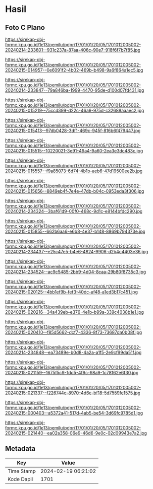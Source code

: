 # Hasil

## Foto C Plano

https://sirekap-obj-formc.kpu.go.id/1e13/pemilu/pdpr/17/01/01/20/05/1701012005002-20240214-233601--931c237a-87aa-406c-90e7-918f6f7b7f85.jpg

https://sirekap-obj-formc.kpu.go.id/1e13/pemilu/pdpr/17/01/01/20/05/1701012005002-20240215-014957--0e6091f2-4b02-469b-b498-9a6f864a1ec5.jpg

https://sirekap-obj-formc.kpu.go.id/1e13/pemilu/pdpr/17/01/01/20/05/1701012005002-20240214-233847--79a846ba-1999-4470-95de-d100d07fd431.jpg

https://sirekap-obj-formc.kpu.go.id/1e13/pemilu/pdpr/17/01/01/20/05/1701012005002-20240215-015219--75ccd399-d22c-46a9-975d-c32688aaaec2.jpg

https://sirekap-obj-formc.kpu.go.id/1e13/pemilu/pdpr/17/01/01/20/05/1701012005002-20240215-015413--97db0428-3df1-469c-945f-816b6f479447.jpg

https://sirekap-obj-formc.kpu.go.id/1e13/pemilu/pdpr/17/01/01/20/05/1701012005002-20240215-015515--10220021-3e91-49a4-9a60-2ea3e3dc483c.jpg

https://sirekap-obj-formc.kpu.go.id/1e13/pemilu/pdpr/17/01/01/20/05/1701012005002-20240215-015557--f9a85073-6d74-4b1b-aeb6-47d19500ee2b.jpg

https://sirekap-obj-formc.kpu.go.id/1e13/pemilu/pdpr/17/01/01/20/05/1701012005002-20240215-015656--8849eb4f-7e4e-47db-b04c-0953eda3f306.jpg

https://sirekap-obj-formc.kpu.go.id/1e13/pemilu/pdpr/17/01/01/20/05/1701012005002-20240214-234324--3baf61d9-00f0-468c-9d1c-e8144bfdc290.jpg

https://sirekap-obj-formc.kpu.go.id/1e13/pemilu/pdpr/17/01/01/20/05/1701012005002-20240215-015855--662b6aa6-e6b8-4e37-b148-8869b794373e.jpg

https://sirekap-obj-formc.kpu.go.id/1e13/pemilu/pdpr/17/01/01/20/05/1701012005002-20240214-234437--e25c47e5-b4e6-4824-9906-d2b4c4403e36.jpg

https://sirekap-obj-formc.kpu.go.id/1e13/pemilu/pdpr/17/01/01/20/05/1701012005002-20240214-234524--ac9c5485-2bb9-4d04-8caa-29b80f8735c3.jpg

https://sirekap-obj-formc.kpu.go.id/1e13/pemilu/pdpr/17/01/01/20/05/1701012005002-20240215-020125--4bb1ef9b-fef3-40dc-af48-a1ed3b17c451.jpg

https://sirekap-obj-formc.kpu.go.id/1e13/pemilu/pdpr/17/01/01/20/05/1701012005002-20240215-020216--34a439eb-e376-4e1b-b99a-339c4038b1e1.jpg

https://sirekap-obj-formc.kpu.go.id/1e13/pemilu/pdpr/17/01/01/20/05/1701012005002-20240215-020410--f85d5662-dcf7-4336-8f73-73687da0b08f.jpg

https://sirekap-obj-formc.kpu.go.id/1e13/pemilu/pdpr/17/01/01/20/05/1701012005002-20240214-234848--ea73489e-b0d8-4a2a-a1f5-2e9cf99da51f.jpg

https://sirekap-obj-formc.kpu.go.id/1e13/pemilu/pdpr/17/01/01/20/05/1701012005002-20240215-021159--1675f5c9-1dd5-4f9c-98a9-1c78162e6f30.jpg

https://sirekap-obj-formc.kpu.go.id/1e13/pemilu/pdpr/17/01/01/20/05/1701012005002-20240215-021337--f226744c-8970-4d6e-bf18-5d7559fe1575.jpg

https://sirekap-obj-formc.kpu.go.id/1e13/pemilu/pdpr/17/01/01/20/05/1701012005002-20240215-000403--a5372a41-517d-4ab5-be54-3d69fc9785d1.jpg

https://sirekap-obj-formc.kpu.go.id/1e13/pemilu/pdpr/17/01/01/20/05/1701012005002-20240215-021440--ea02a358-06e9-46d6-9e0c-02d09943e7a2.jpg


## Metadata

| Key        | Value               |
| ---------- | ------------------- |
| Time Stamp | 2024-02-19 06:21:02 |
| Kode Dapil | 1701                |



